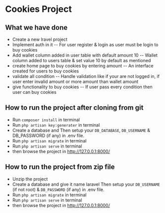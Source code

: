 # Cookies Project

## What we have done

- Create a new lravel project
- Implement auth in it
-- For user register & login as user must be login to buy cookies
- Add wallet column added in user table with default amount 10
-- Wallet column added to users table & set value 10 by default as mentioned
- create home page to buy cookies by entering amount
-- An interface created for users to buy cookies
- validate all condition
-- Handle validation like if your are not logged in, if user enter invalid amount or more amount than wallet amount 
- give functionality to buy cookies
-- If user pass every condition then user can buy cookies

## How to run the project after cloning from git
- Run `composer install` in terminal
- Run `php artisan key:generater` in terminal
- Create a database and Then setup your `DB_DATABASE`, `DB_USERNAME` & DB_PASSWORD (if any) in .env file.
- Run `php artisan migrate` in terminal
- Run `php artisan serve` in terminal
- then browse the project in http://127.0.0.1:8000/

## How to run the project from zip file
- Unzip the project
- Create a database and give it name laravel Then setup your `DB_USERNAME` (if not root) & `DB_PASSWORD` (if any) in .env file.
- Run `php artisan migrate` in terminal
- Run `php artisan serve` in terminal
- then browse the project in http://127.0.0.1:8000/